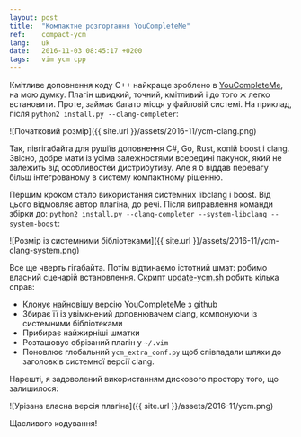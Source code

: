 ```yaml
---
layout: post
title:  "Компактне розгортання YouCompleteMe"
ref:    compact-ycm
lang:   uk
date:   2016-11-03 08:45:17 +0200
tags:   vim ycm cpp
---
```


Кмітливе доповнення коду C++ найкраще зроблено в
[YouCompleteMe](http://valloric.github.io/YouCompleteMe),
на мою думку. Плагін швидкий, точний, кмітливий і до того ж легко встановити.
Проте, займає багато місця у файловій системі. На приклад,
після `python2 install.py --clang-completer`:

![Початковий розмір]({{ site.url }}/assets/2016-11/ycm-clang.png)

Так, півгігабайта для рушіїв доповнення C#, Go, Rust, копій boost і clang.
Звісно, добре мати із усіма залежностями всередині пакунок, який не залежить
від особливостей дистрибутиву. Але я б віддав перевагу більш інтегрованому
в систему компактному рішенню.

Першим кроком стало використання системних libclang і boost. Від цього відмовляє
автор плагіна, до речі. Після виправлення команди збірки до:
`python2 install.py --clang-completer --system-libclang --system-boost`:

![Розмір із системними бібліотеками]({{ site.url }}/assets/2016-11/ycm-clang-system.png)

Все ще чверть гігабайта. Потім відтинаємо істотний шмат: робимо власний сценарій встановлення.
Скрипт [update-ycm.sh](https://github.com/sakhnik/dotfiles/blob/master/.bin/update-ycm.sh)
робить кілька справ:

 * Клонує найновішу версію YouCompleteMe з github
 * Збирає її із увімкнений доповнювачем clang, компонуючи із системними бібліотеками
 * Прибирає найжирніші шматки
 * Розташовує обрізаний плагін у `~/.vim`
 * Поновлює глобальний `ycm_extra_conf.py` щоб співпадали шляхи до заголовків системної версії clang.

Нарешті, я задоволений використанням дискового простору того, що залишилося:

![Урізана власна версія плагіна]({{ site.url }}/assets/2016-11/ycm.png)

Щасливого кодування!

<!-- vim: set tw=78 spell -->
